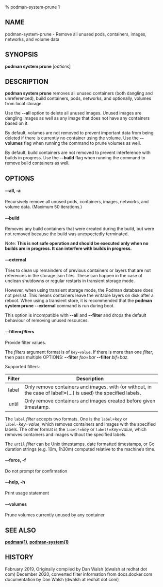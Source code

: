 % podman-system-prune 1

## NAME
podman\-system\-prune - Remove all unused pods, containers, images, networks, and volume data

## SYNOPSIS
**podman system prune** [*options*]

## DESCRIPTION
**podman system prune** removes all unused containers (both dangling and unreferenced), build containers, pods, networks, and optionally, volumes from local storage.

Use the **--all** option to delete all unused images.  Unused images are dangling images as well as any image that does not have any containers based on it.

By default, volumes are not removed to prevent important data from being deleted if there is currently no container using the volume. Use the **--volumes** flag when running the command to prune volumes as well.

By default, build containers are not removed to prevent interference with builds in progress. Use the **--build** flag when running the command to remove build containers as well.

## OPTIONS
#### **--all**, **-a**

Recursively remove all unused pods, containers, images, networks, and volume data. (Maximum 50 iterations.)

#### **--build**

Removes any build containers that were created during the build, but were not removed because the build was unexpectedly terminated.

Note: **This is not safe operation and should be executed only when no builds are in progress. It can interfere with builds in progress.**

#### **--external**

Tries to clean up remainders of previous containers or layers that are not references in the storage json files. These can happen in the case of unclean shutdowns or regular restarts in transient storage mode.

However, when using transient storage mode, the Podman database does not persist. This means containers leave the writable layers on disk after a reboot. When using a transient store, it is recommended that the **podman system prune --external** command is run during boot.

This option is incompatible with **--all** and **--filter** and drops the default behaviour of removing unused resources.

#### **--filter**=*filters*

Provide filter values.

The *filters* argument format is of `key=value`. If there is more than one *filter*, then pass multiple OPTIONS: **--filter** *foo=bar* **--filter** *bif=baz*.

Supported filters:

| Filter | Description                                                                                                     |
|:------:|-----------------------------------------------------------------------------------------------------------------|
| label  | Only remove containers and images, with (or without, in the case of label!=[...] is used) the specified labels. |
| until  | Only remove containers and images created before given timestamp.                                               |

The `label` *filter* accepts two formats. One is the `label`=*key* or `label`=*key*=*value*, which removes containers and images with the specified labels. The other format is the `label!`=*key* or `label!`=*key*=*value*, which removes containers and images without the specified labels.

The `until` *filter* can be Unix timestamps, date formatted timestamps, or Go duration strings (e.g. 10m, 1h30m) computed relative to the machine’s time.

#### **--force**, **-f**

Do not prompt for confirmation

#### **--help**, **-h**

Print usage statement

#### **--volumes**

Prune volumes currently unused by any container

## SEE ALSO
**[podman(1)](podman.1.md)**, **[podman-system(1)](podman-system.1.md)**

## HISTORY
February 2019, Originally compiled by Dan Walsh (dwalsh at redhat dot com)
December 2020, converted filter information from docs.docker.com documentation by Dan Walsh (dwalsh at redhat dot com)
